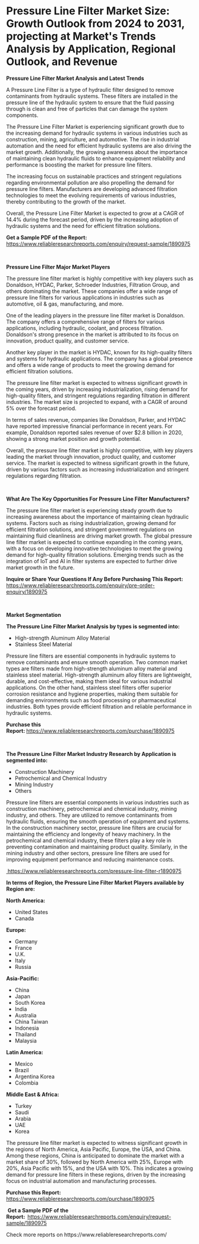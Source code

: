 <p><h1>Pressure Line Filter Market Size: Growth Outlook from 2024 to 2031, projecting at Market's Trends Analysis by Application, Regional Outlook, and Revenue</h1></p><p><strong>Pressure Line Filter Market Analysis and Latest Trends</strong></p>
<p><p>A Pressure Line Filter is a type of hydraulic filter designed to remove contaminants from hydraulic systems. These filters are installed in the pressure line of the hydraulic system to ensure that the fluid passing through is clean and free of particles that can damage the system components.</p><p>The Pressure Line Filter Market is experiencing significant growth due to the increasing demand for hydraulic systems in various industries such as construction, mining, agriculture, and automotive. The rise in industrial automation and the need for efficient hydraulic systems are also driving the market growth. Additionally, the growing awareness about the importance of maintaining clean hydraulic fluids to enhance equipment reliability and performance is boosting the market for pressure line filters.</p><p>The increasing focus on sustainable practices and stringent regulations regarding environmental pollution are also propelling the demand for pressure line filters. Manufacturers are developing advanced filtration technologies to meet the evolving requirements of various industries, thereby contributing to the growth of the market.</p><p>Overall, the Pressure Line Filter Market is expected to grow at a CAGR of 14.4% during the forecast period, driven by the increasing adoption of hydraulic systems and the need for efficient filtration solutions.</p></p>
<p><strong>Get a Sample PDF of the Report:&nbsp;</strong> <a href="https://www.reliableresearchreports.com/enquiry/request-sample/1890975">https://www.reliableresearchreports.com/enquiry/request-sample/1890975</a></p>
<p>&nbsp;</p>
<p><strong>Pressure Line Filter Major Market Players</strong></p>
<p><p>The pressure line filter market is highly competitive with key players such as Donaldson, HYDAC, Parker, Schroeder Industries, Filtration Group, and others dominating the market. These companies offer a wide range of pressure line filters for various applications in industries such as automotive, oil & gas, manufacturing, and more.</p><p>One of the leading players in the pressure line filter market is Donaldson. The company offers a comprehensive range of filters for various applications, including hydraulic, coolant, and process filtration. Donaldson's strong presence in the market is attributed to its focus on innovation, product quality, and customer service.</p><p>Another key player in the market is HYDAC, known for its high-quality filters and systems for hydraulic applications. The company has a global presence and offers a wide range of products to meet the growing demand for efficient filtration solutions.</p><p>The pressure line filter market is expected to witness significant growth in the coming years, driven by increasing industrialization, rising demand for high-quality filters, and stringent regulations regarding filtration in different industries. The market size is projected to expand, with a CAGR of around 5% over the forecast period.</p><p>In terms of sales revenue, companies like Donaldson, Parker, and HYDAC have reported impressive financial performance in recent years. For example, Donaldson reported sales revenue of over $2.8 billion in 2020, showing a strong market position and growth potential.</p><p>Overall, the pressure line filter market is highly competitive, with key players leading the market through innovation, product quality, and customer service. The market is expected to witness significant growth in the future, driven by various factors such as increasing industrialization and stringent regulations regarding filtration.</p></p>
<p>&nbsp;</p>
<p><strong>What Are The Key Opportunities For Pressure Line Filter Manufacturers?</strong></p>
<p><p>The pressure line filter market is experiencing steady growth due to increasing awareness about the importance of maintaining clean hydraulic systems. Factors such as rising industrialization, growing demand for efficient filtration solutions, and stringent government regulations on maintaining fluid cleanliness are driving market growth. The global pressure line filter market is expected to continue expanding in the coming years, with a focus on developing innovative technologies to meet the growing demand for high-quality filtration solutions. Emerging trends such as the integration of IoT and AI in filter systems are expected to further drive market growth in the future.</p></p>
<p><strong>Inquire or Share Your Questions If Any Before Purchasing This Report:</strong> <a href="https://www.reliableresearchreports.com/enquiry/pre-order-enquiry/1890975">https://www.reliableresearchreports.com/enquiry/pre-order-enquiry/1890975</a></p>
<p>&nbsp;</p>
<p><strong>Market Segmentation</strong></p>
<p><strong>The Pressure Line Filter Market Analysis by types is segmented into:</strong></p>
<p><ul><li>High-strength Aluminum Alloy Material</li><li>Stainless Steel Material</li></ul></p>
<p><p>Pressure line filters are essential components in hydraulic systems to remove contaminants and ensure smooth operation. Two common market types are filters made from high-strength aluminum alloy material and stainless steel material. High-strength aluminum alloy filters are lightweight, durable, and cost-effective, making them ideal for various industrial applications. On the other hand, stainless steel filters offer superior corrosion resistance and hygiene properties, making them suitable for demanding environments such as food processing or pharmaceutical industries. Both types provide efficient filtration and reliable performance in hydraulic systems.</p></p>
<p><strong>Purchase this Report:&nbsp;</strong><a href="https://www.reliableresearchreports.com/purchase/1890975">https://www.reliableresearchreports.com/purchase/1890975</a></p>
<p>&nbsp;</p>
<p><strong>The Pressure Line Filter Market Industry Research by Application is segmented into:</strong></p>
<p><ul><li>Construction Machinery</li><li>Petrochemical and Chemical Industry</li><li>Mining Industry</li><li>Others</li></ul></p>
<p><p>Pressure line filters are essential components in various industries such as construction machinery, petrochemical and chemical industry, mining industry, and others. They are utilized to remove contaminants from hydraulic fluids, ensuring the smooth operation of equipment and systems. In the construction machinery sector, pressure line filters are crucial for maintaining the efficiency and longevity of heavy machinery. In the petrochemical and chemical industry, these filters play a key role in preventing contamination and maintaining product quality. Similarly, in the mining industry and other sectors, pressure line filters are used for improving equipment performance and reducing maintenance costs.</p></p>
<p><a href="https://www.reliableresearchreports.com/pressure-line-filter-r1890975">&nbsp;https://www.reliableresearchreports.com/pressure-line-filter-r1890975</a></p>
<p><strong>In terms of Region, the Pressure Line Filter Market Players available by Region are:</strong></p>
<p>
    <p> <strong> North America: </strong>
        <ul>
            <li>United States</li>
            <li>Canada</li>
        </ul>
        </p> 
    <p> <strong> Europe: </strong>
        <ul>
            <li>Germany</li>
            <li>France</li>
            <li>U.K.</li>
            <li>Italy</li>
            <li>Russia</li>
        </ul>
        </p> 
    <p> <strong> Asia-Pacific: </strong>
        <ul>
            <li>China</li>
            <li>Japan</li>
            <li>South Korea</li>
            <li>India</li>
            <li>Australia</li>
            <li>China Taiwan</li>
            <li>Indonesia</li>
            <li>Thailand</li>
            <li>Malaysia</li>
        </ul>
        </p> 
    <p> <strong> Latin America: </strong>
        <ul>
            <li>Mexico</li>
            <li>Brazil</li>
            <li>Argentina Korea</li>
            <li>Colombia</li>
        </ul>
        </p> 
    <p> <strong> Middle East & Africa: </strong>
        <ul>
            <li>Turkey</li>
            <li>Saudi</li>
            <li>Arabia</li>
            <li>UAE</li>
            <li>Korea</li>
        </ul>
    </p>
    </p>
<p><p>The pressure line filter market is expected to witness significant growth in the regions of North America, Asia Pacific, Europe, the USA, and China. Among these regions, China is anticipated to dominate the market with a market share of 30%, followed by North America with 25%, Europe with 20%, Asia Pacific with 15%, and the USA with 10%. This indicates a growing demand for pressure line filters in these regions, driven by the increasing focus on industrial automation and manufacturing processes.</p></p>
<p><strong>Purchase this Report: </strong><a href="https://www.reliableresearchreports.com/purchase/1890975">https://www.reliableresearchreports.com/purchase/1890975</a></p>
<p>&nbsp;<strong>Get a Sample PDF of the Report:&nbsp;&nbsp;</strong><a href="https://www.reliableresearchreports.com/enquiry/request-sample/1890975">https://www.reliableresearchreports.com/enquiry/request-sample/1890975</a></p>
<p><strong></strong></p>
<p>Check more reports on https://www.reliableresearchreports.com/</p>